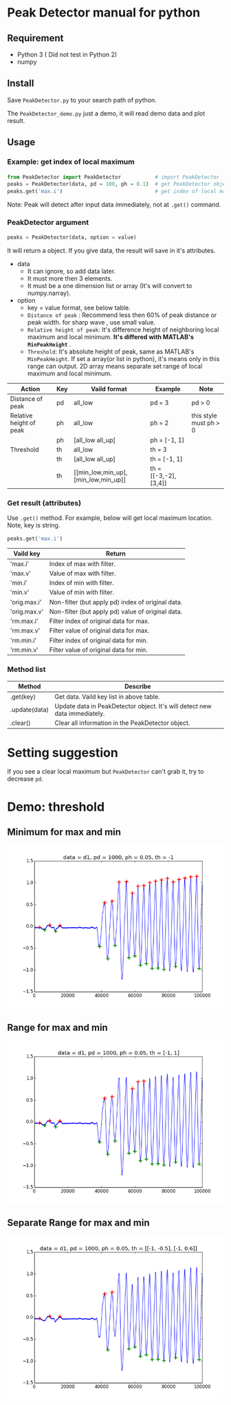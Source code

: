 # Peak Detector manual for python

## Requirement

* Python 3 ( Did not test in Python 2)
* numpy

## Install

Save `PeakDetector.py` to your search path of python.

The `PeakDetector_demo.py` just a demo, it will read demo data and plot result.

## Usage

### Example: get index of local maximum

```py
from PeakDetector import PeakDetector           # import PeakDetector
peaks = PeakDetector(data, pd = 100, ph = 0.1)  # get PeakDetector object and analyse
peaks.get('max.i')                              # get index of local maximum
```

Note: Peak will detect after input data immediately, not at `.get()` command.


### PeakDetector argument

```py
peaks = PeakDetector(data, option = value)
```
It will return a object. If you give data, the result will save in it's attributes.

* data
  * It can ignore, so add data later.
  * It must more then 3 elements.
  * It must be a one dimension list or array (It's will convert to numpy.narray).
* option
  * key = value format, see below table.
  * `Distance of peak` : Recommend less then 60% of peak distance or peak width.
    for sharp wave , use small value.
  * `Relative height of peak`: It's difference height of neighboring
    local maximum and local minimum. **It's differed with MATLAB's `MinPeakHeight`** .
  * `Threshold`: It's absolute height of peak, same as MATLAB's `MinPeakHeight`.
    If set a array(or list in python), it's means only in this range can output.
    2D array means separate set range of local maximum and local minimum.
  

| Action                  | Key | Vaild format                       | Example              | Note           |
|-------------------------|-----|------------------------------------|----------------------|----------------|
| Distance of peak        | pd  | all_low                            | pd = 3               | pd > 0        |
| Relative height of peak | ph  | all_low                            | ph = 2               | this style must ph > 0 |
|                         | ph  | [all_low all_up]                   | ph = [-1, 1]         |                |
| Threshold               | th  | all_low                            | th = 3               |                |
|                         | th  | [all_low all_up]                   | th = [-1, 1]         |                |
|                         | th  | [[min_low,min_up],[min_low,min_up]] | th = [[-3,-2],[3,4]] |                |


### Get result (attributes)

Use `.get()` method. For example, below will get local maximum location.
Note, key is string.

```py
peaks.get('max.i')
```

| Vaild key    | Return                                            |
|--------------|---------------------------------------------------|
| 'max.i'      | Index of max with filter.                         |
| 'max.v'      | Value of max with filter.                         |
| 'min.i'      | Index of min with filter.                         |
| 'min.v'      | Value of min with filter.                         |
| 'orig.max.i' | Non-filter (but apply pd) index of original data. |
| 'orig.max.v' | Non-filter (but apply pd) value of original data. |
| 'rm.max.i'   | Filter index of original data for max.            |
| 'rm.max.v'   | Filter value of original data for max.            |
| 'rm.min.i'   | Filter index of original data for min.            |
| 'rm.min.v'   | Filter value of original data for min.            |

### Method list

| Method        | Describe                                                                   |
|---------------|----------------------------------------------------------------------------|
| .get(key)     | Get data. Vaild key list in above table.                                   |
| .update(data) | Update data in PeakDetector object. It's will detect new data immediately. |
| .clear()      | Clear all information in the PeakDetector object.                          |


# Setting suggestion

If you see a clear local maximum but `PeakDetector` can't grab it, try to
decrease `pd`.

# Demo: threshold

## Minimum for max and min

![d1 with threshold](../doc/img/d01_pd=1000_ph=0.05_th_1.png)

## Range for max and min

![d1 with threshold](../doc/img/d01_pd=1000_ph=0.05_th_2.png)

## Separate Range for max and min

![d1 with threshold](../doc/img/d01_pd=1000_ph=0.05_th_3.png)